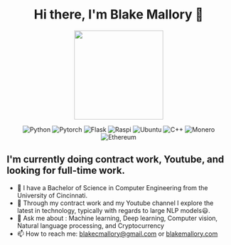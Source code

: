<h1 align="center">Hi there, I'm Blake Mallory 👋</h1>


<p align="center">
  <img height="200" src="https://github-readme-stats.vercel.app/api?username=mallorbc&show_icons=true&theme=dracula&include_all_commits=true" />
</p>

<div align="center">  

![Python](https://img.shields.io/badge/-Python-%233776ab?logo=python&style=for-the-badge&logoColor=white)
![Pytorch](https://img.shields.io/badge/-PyTorch-%23EE4C2C.svg?style=for-the-badge&logo=PyTorch&logoColor=white)
![Flask](https://img.shields.io/badge/-Flask-%23eeeeee?logo=flask&style=for-the-badge&logoColor=black)
![Raspi](https://img.shields.io/badge/-RaspberryPi-C51A4A?style=for-the-badge&logo=Raspberry-Pi)
![Ubuntu](https://img.shields.io/badge/Ubuntu-E95420?style=for-the-badge&logo=ubuntu&logoColor=white)
![C++](https://img.shields.io/badge/-C%2B%2B-00599C?style=for-the-badge&logo=c%2B%2B&logoColor=white)
![Monero](https://img.shields.io/badge/monero-FF6600?style=for-the-badge&logo=monero&logoColor=white)
![Ethereum](https://img.shields.io/badge/Ethereum-3C3C3D?style=for-the-badge&logo=Ethereum&logoColor=white)

</div>

## I'm currently doing contract work, Youtube, and looking for full-time work.
- :brain: I have a Bachelor of Science  in Computer Engineering from the University of Cincinnati.
- 🔭 Through my contract work and my Youtube channel I explore the latest in technology, typically with regards to large NLP models:smiley:. 
- 💬 Ask me about : Machine learning, Deep learning, Computer vision, Natural language processing, and Cryptocurrency
- 📫 How to reach me: blakecmallory@gmail.com or [blakemallory.com](www.blakemallory.com)

